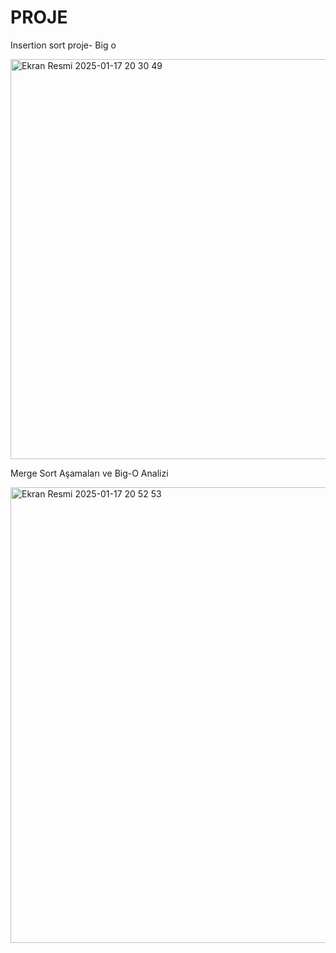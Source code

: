# PROJE 
Insertion sort proje- Big o

<img width="640" alt="Ekran Resmi 2025-01-17 20 30 49" src="https://github.com/user-attachments/assets/f7f0231e-cae2-4af1-b2ad-d39caefea6ce" />

Merge Sort Aşamaları ve Big-O Analizi

<img width="729" alt="Ekran Resmi 2025-01-17 20 52 53" src="https://github.com/user-attachments/assets/4eb87c26-464f-4f1c-8c1e-cf8140dffeb6" />

